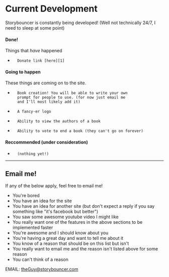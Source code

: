 Current Development
===================

Storybouncer is constantly being developed! (Well not technically 24/7, I need to sleep at some point)

#### Done!
Things that *have* happened

*		Donate link [here][1]

[1]: /donate "Don't feel obliged to click me"

#### Going to happen
These things are coming on to the site.

*       Book creation! You will be able to write your own 
		prompt for people to use. (for now just email me
	    and I'll most likely add it)
*		A fancy-er logo
*		Ability to view the authors of a book
*		Ability to vote to end a book (they can't go on forever)


#### Reccommended (under consideration)

*		(nothing yet!)

----------------------------------------

## Email me! ##

If any of the below apply, feel free to email me!

* You're bored
* You have an idea for the site
* You have an idea for another site (but don't expect 
	a reply if you say something like "it's facebook 
	but better")
* You saw some awesome youtube video I might like
* You really want one of the features in the above 
	sections to be implemented faster
* You're awesome and I should know about you
* You're having a great day and want to tell me about it
* You know of a reason that should be on this list but isn't
* You really want to email me and the reason isn't listed 
	above for some reason
* You can't think of a reason

EMAIL: <theGuy@storybouncer.com>

